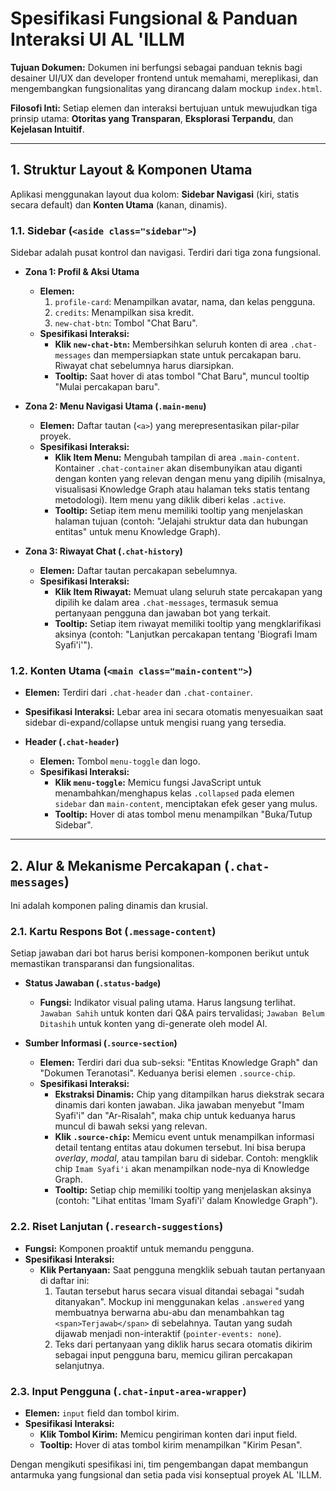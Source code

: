 # Spesifikasi Fungsional & Panduan Interaksi UI AL 'ILLM

**Tujuan Dokumen:** Dokumen ini berfungsi sebagai panduan teknis bagi desainer UI/UX dan developer frontend untuk memahami, mereplikasi, dan mengembangkan fungsionalitas yang dirancang dalam mockup `index.html`.

**Filosofi Inti:** Setiap elemen dan interaksi bertujuan untuk mewujudkan tiga prinsip utama: **Otoritas yang Transparan**, **Eksplorasi Terpandu**, dan **Kejelasan Intuitif**.

---

## 1. Struktur Layout & Komponen Utama

Aplikasi menggunakan layout dua kolom: **Sidebar Navigasi** (kiri, statis secara default) dan **Konten Utama** (kanan, dinamis).

### 1.1. Sidebar (`<aside class="sidebar">`)

Sidebar adalah pusat kontrol dan navigasi. Terdiri dari tiga zona fungsional.

- **Zona 1: Profil & Aksi Utama**
    - **Elemen:**
        1.  `profile-card`: Menampilkan avatar, nama, dan kelas pengguna.
        2.  `credits`: Menampilkan sisa kredit.
        3.  `new-chat-btn`: Tombol "Chat Baru".
    - **Spesifikasi Interaksi:**
        - **Klik `new-chat-btn`:** Membersihkan seluruh konten di area `.chat-messages` dan mempersiapkan state untuk percakapan baru. Riwayat chat sebelumnya harus diarsipkan.
        - **Tooltip:** Saat hover di atas tombol "Chat Baru", muncul tooltip "Mulai percakapan baru".

- **Zona 2: Menu Navigasi Utama (`.main-menu`)**
    - **Elemen:** Daftar tautan (`<a>`) yang merepresentasikan pilar-pilar proyek.
    - **Spesifikasi Interaksi:**
        - **Klik Item Menu:** Mengubah tampilan di area `.main-content`. Kontainer `.chat-container` akan disembunyikan atau diganti dengan konten yang relevan dengan menu yang dipilih (misalnya, visualisasi Knowledge Graph atau halaman teks statis tentang metodologi). Item menu yang diklik diberi kelas `.active`.
        - **Tooltip:** Setiap item menu memiliki tooltip yang menjelaskan halaman tujuan (contoh: "Jelajahi struktur data dan hubungan entitas" untuk menu Knowledge Graph).

- **Zona 3: Riwayat Chat (`.chat-history`)**
    - **Elemen:** Daftar tautan percakapan sebelumnya.
    - **Spesifikasi Interaksi:**
        - **Klik Item Riwayat:** Memuat ulang seluruh state percakapan yang dipilih ke dalam area `.chat-messages`, termasuk semua pertanyaan pengguna dan jawaban bot yang terkait.
        - **Tooltip:** Setiap item riwayat memiliki tooltip yang mengklarifikasi aksinya (contoh: "Lanjutkan percakapan tentang 'Biografi Imam Syafi'i'").

### 1.2. Konten Utama (`<main class="main-content">`)

- **Elemen:** Terdiri dari `.chat-header` dan `.chat-container`.
- **Spesifikasi Interaksi:** Lebar area ini secara otomatis menyesuaikan saat sidebar di-expand/collapse untuk mengisi ruang yang tersedia.

- **Header (`.chat-header`)**
    - **Elemen:** Tombol `menu-toggle` dan logo.
    - **Spesifikasi Interaksi:**
        - **Klik `menu-toggle`:** Memicu fungsi JavaScript untuk menambahkan/menghapus kelas `.collapsed` pada elemen `sidebar` dan `main-content`, menciptakan efek geser yang mulus.
        - **Tooltip:** Hover di atas tombol menu menampilkan "Buka/Tutup Sidebar".

---

## 2. Alur & Mekanisme Percakapan (`.chat-messages`)

Ini adalah komponen paling dinamis dan krusial.

### 2.1. Kartu Respons Bot (`.message-content`)

Setiap jawaban dari bot harus berisi komponen-komponen berikut untuk memastikan transparansi dan fungsionalitas.

- **Status Jawaban (`.status-badge`)**
    - **Fungsi:** Indikator visual paling utama. Harus langsung terlihat. `Jawaban Sahih` untuk konten dari Q&A pairs tervalidasi; `Jawaban Belum Ditashih` untuk konten yang di-generate oleh model AI.

- **Sumber Informasi (`.source-section`)**
    - **Elemen:** Terdiri dari dua sub-seksi: "Entitas Knowledge Graph" dan "Dokumen Teranotasi". Keduanya berisi elemen `.source-chip`.
    - **Spesifikasi Interaksi:**
        - **Ekstraksi Dinamis:** Chip yang ditampilkan harus diekstrak secara dinamis dari konten jawaban. Jika jawaban menyebut "Imam Syafi'i" dan "Ar-Risalah", maka chip untuk keduanya harus muncul di bawah seksi yang relevan.
        - **Klik `.source-chip`:** Memicu event untuk menampilkan informasi detail tentang entitas atau dokumen tersebut. Ini bisa berupa *overlay*, *modal*, atau tampilan baru di sidebar. Contoh: mengklik chip `Imam Syafi'i` akan menampilkan node-nya di Knowledge Graph.
        - **Tooltip:** Setiap chip memiliki tooltip yang menjelaskan aksinya (contoh: "Lihat entitas 'Imam Syafi'i' dalam Knowledge Graph").

### 2.2. Riset Lanjutan (`.research-suggestions`)

- **Fungsi:** Komponen proaktif untuk memandu pengguna.
- **Spesifikasi Interaksi:**
    - **Klik Pertanyaan:** Saat pengguna mengklik sebuah tautan pertanyaan di daftar ini:
        1.  Tautan tersebut harus secara visual ditandai sebagai "sudah ditanyakan". Mockup ini menggunakan kelas `.answered` yang membuatnya berwarna abu-abu dan menambahkan tag `<span>Terjawab</span>` di sebelahnya. Tautan yang sudah dijawab menjadi non-interaktif (`pointer-events: none`).
        2.  Teks dari pertanyaan yang diklik harus secara otomatis dikirim sebagai input pengguna baru, memicu giliran percakapan selanjutnya.

### 2.3. Input Pengguna (`.chat-input-area-wrapper`)

- **Elemen:** `input` field dan tombol kirim.
- **Spesifikasi Interaksi:**
    - **Klik Tombol Kirim:** Memicu pengiriman konten dari input field.
    - **Tooltip:** Hover di atas tombol kirim menampilkan "Kirim Pesan".

Dengan mengikuti spesifikasi ini, tim pengembangan dapat membangun antarmuka yang fungsional dan setia pada visi konseptual proyek AL 'ILLM.
